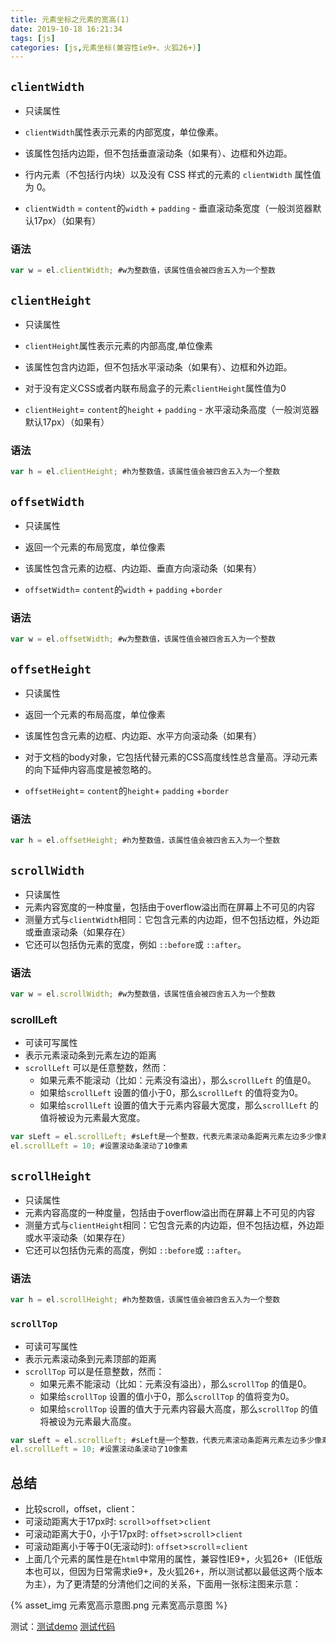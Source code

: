 ```yaml
---
title: 元素坐标之元素的宽高(1)
date: 2019-10-18 16:21:34
tags: [js]
categories: [js,元素坐标(兼容性ie9+、火狐26+)]
---
```


## `clientWidth`

- 只读属性

- `clientWidth`属性表示元素的内部宽度，单位像素。
- 该属性包括内边距，但不包括垂直滚动条（如果有）、边框和外边距。

- 行内元素（不包括行内块）以及没有 CSS 样式的元素的 `clientWidth` 属性值为 0。

- `clientWidth` = `content`的`width` + `padding` - 垂直滚动条宽度（一般浏览器默认17px）（如果有）

### 语法

```js
var w = el.clientWidth; #w为整数值，该属性值会被四舍五入为一个整数
```



## `clientHeight`

- 只读属性

- `clientHeight`属性表示元素的内部高度,单位像素
- 该属性包含内边距，但不包括水平滚动条（如果有）、边框和外边距。

- 对于没有定义CSS或者内联布局盒子的元素`clientHeight`属性值为0

- `clientHeight`= `content`的`height` + `padding` - 水平滚动条高度（一般浏览器默认17px）（如果有）

### 语法

```js
var h = el.clientHeight; #h为整数值，该属性值会被四舍五入为一个整数
```



##  `offsetWidth`

- 只读属性

- 返回一个元素的布局宽度，单位像素

- 该属性包含元素的边框、内边距、垂直方向滚动条（如果有）

- `offsetWidth`= `content`的`width` + `padding` +`border`

### 语法

```js
var w = el.offsetWidth; #w为整数值，该属性值会被四舍五入为一个整数
```



## `offsetHeight`

- 只读属性

- 返回一个元素的布局高度，单位像素

- 该属性包含元素的边框、内边距、水平方向滚动条（如果有）

- 对于文档的body对象，它包括代替元素的CSS高度线性总含量高。浮动元素的向下延伸内容高度是被忽略的。 

- `offsetHeight`= `content`的`height`+ `padding` +`border`

### 语法

```js
var h = el.offsetHeight; #h为整数值，该属性值会被四舍五入为一个整数
```



## `scrollWidth` 

- 只读属性
- 元素内容宽度的一种度量，包括由于overflow溢出而在屏幕上不可见的内容 
- 测量方式与`clientWidth`相同：它包含元素的内边距，但不包括边框，外边距或垂直滚动条（如果存在） 
- 它还可以包括伪元素的宽度，例如 `::before`或 `::after`。 

### 语法

```js
var w = el.scrollWidth; #w为整数值，该属性值会被四舍五入为一个整数
```

### scrollLeft

- 可读可写属性
- 表示元素滚动条到元素左边的距离 
- `scrollLeft` 可以是任意整数，然而：
  - 如果元素不能滚动（比如：元素没有溢出），那么`scrollLeft` 的值是0。
  - 如果给`scrollLeft` 设置的值小于0，那么`scrollLeft` 的值将变为0。
  - 如果给`scrollLeft` 设置的值大于元素内容最大宽度，那么`scrollLeft` 的值将被设为元素最大宽度。

```js
var sLeft = el.scrollLeft; #sLeft是一个整数，代表元素滚动条距离元素左边多少像素。
el.scrollLeft = 10; #设置滚动条滚动了10像素
```



## `scrollHeight`

- 只读属性
- 元素内容高度的一种度量，包括由于overflow溢出而在屏幕上不可见的内容 
- 测量方式与`clientHeight`相同：它包含元素的内边距，但不包括边框，外边距或水平滚动条（如果存在） 
- 它还可以包括伪元素的高度，例如 `::before`或 `::after`。

### 语法

```js
var h = el.scrollHeight; #h为整数值，该属性值会被四舍五入为一个整数
```

### `scrollTop`

- 可读可写属性
- 表示元素滚动条到元素顶部的距离 
- `scrollTop` 可以是任意整数，然而：
  - 如果元素不能滚动（比如：元素没有溢出），那么`scrollTop` 的值是0。
  - 如果给`scrollTop` 设置的值小于0，那么`scrollTop` 的值将变为0。
  - 如果给`scrollTop` 设置的值大于元素内容最大高度，那么`scrollTop` 的值将被设为元素最大高度。

```js
var sLeft = el.scrollLeft; #sLeft是一个整数，代表元素滚动条距离元素左边多少像素。
el.scrollLeft = 10; #设置滚动条滚动了10像素
```



## 总结

-  比较scroll，offset，client：
  -  可滚动距离大于17px时: `scroll`>`offset`>`client`
  -  可滚动距离大于0，小于17px时: `offset`>`scroll`>`client`
  -  可滚动距离小于等于0(无滚动时): `offset`>`scroll`=`client`
- 上面几个元素的属性是在`html`中常用的属性，兼容性IE9+，火狐26+（IE低版本也可以，但因为日常需求ie9+，及火狐26+，所以测试都以最低这两个版本为主），为了更清楚的分清他们之间的关系，下面用一张标注图来示意：

 {% asset_img 元素宽高示意图.png 元素宽高示意图 %}

测试：[测试demo]( https://xuanzhuo.github.io/blog-post-code/js/coordinate/element-about.html )  [测试代码]( https://github.com/xuanzhuo/xuanzhuo.github.io/blob/master/blog-post-code/js/coordinate/element-about.html )